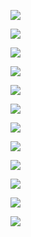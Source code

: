 
![](imgs_quizzes/c4m4q1.png)

![](imgs_quizzes/c4m4q2.png)

![](imgs_quizzes/c4m4q3.png)

![](imgs_quizzes/c4m4q4.png)

![](imgs_quizzes/c4m4q5.png)

![](imgs_quizzes/c4m4q6.png)

![](imgs_quizzes/c4m4q7.png)

![](imgs_quizzes/c4m4q8.png)

![](imgs_quizzes/c4m4q9.png)

![](imgs_quizzes/c4m4q10.png)

![](imgs_quizzes/c4m4q11.png)

![](imgs_quizzes/c4m4q12.png)
